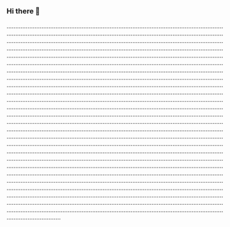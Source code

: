 ### Hi there 👋

.......................................................................................................................................................................................................................................................................................................................................................................................................................................................................................................................................................................................................................................................................................................................................................................................................................................................................................................................................................................................................................................................................................................................................................................................................................................................................................................................................................................................................................................................................................................................................................................................................................................................................................................................................................................................................................................................................................................................................................................................................................................................................................................................................................................................................................................................................................................................................................................................................................................................................................................................................................................................................................................................................................................................................................................................................................................................................................................................................................................................................................................................................................................................................................................................................................................................................................................................................................................................